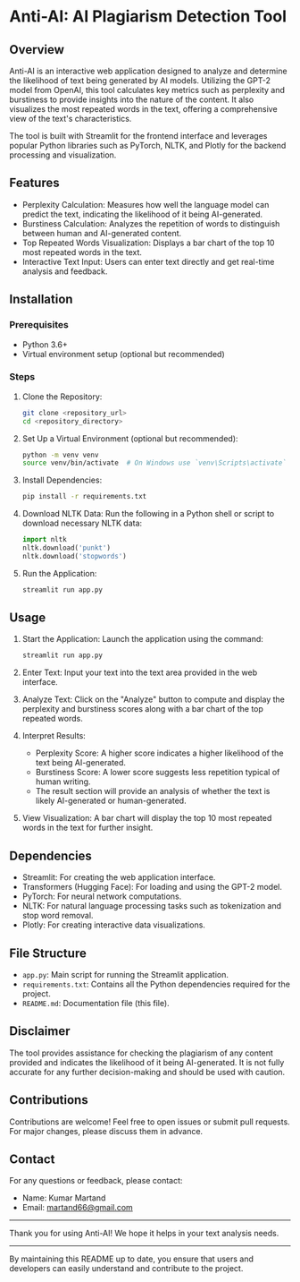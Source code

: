 # Anti-AI: AI Plagiarism Detection Tool

## Overview

Anti-AI is an interactive web application designed to analyze and determine the likelihood of text being generated by AI models. Utilizing the GPT-2 model from OpenAI, this tool calculates key metrics such as perplexity and burstiness to provide insights into the nature of the content. It also visualizes the most repeated words in the text, offering a comprehensive view of the text's characteristics.

The tool is built with Streamlit for the frontend interface and leverages popular Python libraries such as PyTorch, NLTK, and Plotly for the backend processing and visualization.

## Features

- Perplexity Calculation: Measures how well the language model can predict the text, indicating the likelihood of it being AI-generated.
- Burstiness Calculation: Analyzes the repetition of words to distinguish between human and AI-generated content.
- Top Repeated Words Visualization: Displays a bar chart of the top 10 most repeated words in the text.
- Interactive Text Input: Users can enter text directly and get real-time analysis and feedback.

## Installation

### Prerequisites

- Python 3.6+
- Virtual environment setup (optional but recommended)

### Steps

1. Clone the Repository:
   ```bash
   git clone <repository_url>
   cd <repository_directory>
   ```

2. Set Up a Virtual Environment (optional but recommended):
   ```bash
   python -m venv venv
   source venv/bin/activate  # On Windows use `venv\Scripts\activate`
   ```

3. Install Dependencies:
   ```bash
   pip install -r requirements.txt
   ```

4. Download NLTK Data:
   Run the following in a Python shell or script to download necessary NLTK data:
   ```python
   import nltk
   nltk.download('punkt')
   nltk.download('stopwords')
   ```

5. Run the Application:
   ```bash
   streamlit run app.py
   ```

## Usage

1. Start the Application:
   Launch the application using the command:
   ```bash
   streamlit run app.py
   ```

2. Enter Text:
   Input your text into the text area provided in the web interface.

3. Analyze Text:
   Click on the "Analyze" button to compute and display the perplexity and burstiness scores along with a bar chart of the top repeated words.

4. Interpret Results:
   - Perplexity Score: A higher score indicates a higher likelihood of the text being AI-generated.
   - Burstiness Score: A lower score suggests less repetition typical of human writing.
   - The result section will provide an analysis of whether the text is likely AI-generated or human-generated.

5. View Visualization:
   A bar chart will display the top 10 most repeated words in the text for further insight.

## Dependencies

- Streamlit: For creating the web application interface.
- Transformers (Hugging Face): For loading and using the GPT-2 model.
- PyTorch: For neural network computations.
- NLTK: For natural language processing tasks such as tokenization and stop word removal.
- Plotly: For creating interactive data visualizations.

## File Structure

- `app.py`: Main script for running the Streamlit application.
- `requirements.txt`: Contains all the Python dependencies required for the project.
- `README.md`: Documentation file (this file).

## Disclaimer

The tool provides assistance for checking the plagiarism of any content provided and indicates the likelihood of it being AI-generated. It is not fully accurate for any further decision-making and should be used with caution.

## Contributions

Contributions are welcome! Feel free to open issues or submit pull requests. For major changes, please discuss them in advance.

## Contact

For any questions or feedback, please contact:

- Name: Kumar Martand
- Email: martand66@gmail.com

---

Thank you for using Anti-AI! We hope it helps in your text analysis needs.

---

By maintaining this README up to date, you ensure that users and developers can easily understand and contribute to the project.
